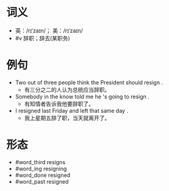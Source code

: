 # 词义
- 英：/rɪˈzaɪn/； 美：/rɪˈzaɪn/
- #v 辞职；辞去(某职务)
# 例句
- Two out of three people think the President should resign .
	- 有三分之二的人认为总统应当辞职。
- Somebody in the know told me he 's going to resign .
	- 有知情者告诉我他要辞职了。
- I resigned last Friday and left that same day .
	- 我上星期五辞了职，当天就离开了。
# 形态
- #word_third resigns
- #word_ing resigning
- #word_done resigned
- #word_past resigned
